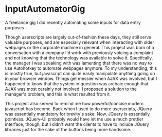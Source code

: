 # InputAutomatorGig
A freelance gig I did recently automating some inputs for data entry purposes

Though userscripts are largely out-of-fashion these days, they still serve valuable purposes, and are especially relevant when interacting with older webpages or the corporate machine in general. This project was born of a conversation with a company I'd work with previously voicing a complaint and not knowing that the technology was available to solve it. Specifcally, the manager I was speaking with was lamenting that there was no way to use Autohotkey to automate webpages anymore. To my understanding, this is mostly true, but javascript can quite easily manipulate anything going on in your browser window. Things get messier when AJAX was involved, but I happened to know that the system in question was archaic enough that AJAX was most cerainly not involved. I proposed a solution to the manager's problem, and this is what resulted from it.

This project also served to remind me how powerful/concise modern javascript has become. Back when I used to do more userscripts, JQuery was essentially mandatory for brevity's sake. Now, JQuery is essentially pointless. JQuery-UI probably would have let me use a much prettier interface, though, but I didn't want the clients to have to include JQuery libraries just for the sake of the buttons being more handsome.
